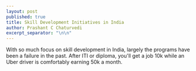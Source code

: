 ```yaml
---
layout: post
published: true
title: Skill Development Initiatives in India
author: Prashant C Chaturvedi
excerpt_separator: "\n\n"
---
```


With so much focus on skill development in India, largely the programs have been a failure in the past. After ITI or diploma, you'll get a job 10k while an Uber driver is comfortably earning 50k a month.


